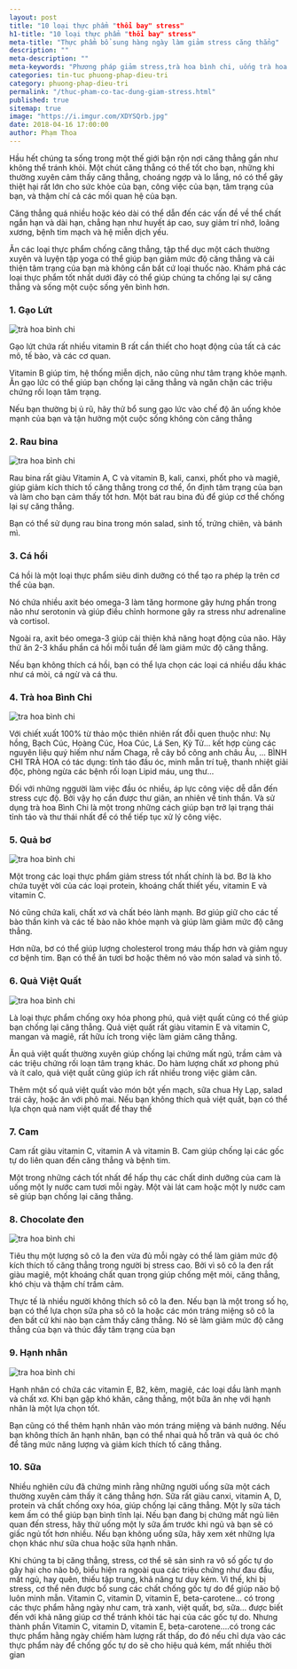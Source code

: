 ```yaml
---
layout: post
title: "10 loại thực phẩm "thổi bay" stress"
h1-title: "10 loại thực phẩm "thổi bay" stress"
meta-title: "Thực phẩm bổ sung hàng ngày làm giảm stress căng thẳng"
description: ""
meta-description: ""
meta-keywords: "Phương pháp giảm stress,trà hoa bình chi, uống trà hoa bình chi"
categories: tin-tuc phuong-phap-dieu-tri
category: phuong-phap-dieu-tri 
permalink: "/thuc-pham-co-tac-dung-giam-stress.html"
published: true
sitemap: true
image: "https://i.imgur.com/XDYSQrb.jpg"
date: 2018-04-16 17:00:00
author: Phạm Thoa
---
```


Hầu hết chúng ta sống trong một thế giới bận rộn nơi căng thẳng gần như không thể tránh khỏi. Một chút căng thẳng có thể tốt cho bạn, những khi thường xuyên cảm thấy căng thẳng, choáng ngợp và lo lắng, nó có thể gây thiệt hại rất lớn cho sức khỏe của bạn, công việc của bạn, tâm trạng của bạn, và thậm chí cả các mối quan hệ của bạn.
 
Căng thẳng quá nhiều hoặc kéo dài có thể dẫn đến các vấn đề về thể chất ngắn hạn và dài hạn, chẳng hạn như huyết áp cao, suy giảm trí nhớ, loãng xương, bệnh tim mạch và hệ miễn dịch yếu.
 
 
Ăn các loại thực phẩm chống căng thẳng, tập thể dục một cách thường xuyên và luyện tập yoga có thể giúp bạn giảm mức độ căng thẳng và cải thiện tâm trạng của bạn mà không cần bất cứ loại thuốc nào. Khám phá các loại thực phẩm tốt nhất dưới đây có thể giúp chúng ta chống lại sự căng thẳng và sống một cuộc sống yên bình hơn.

### 1. Gạo Lứt

<img src="https://i.imgur.com/AwzRWV3.jpg" alt="trà hoa bình chi" class="responsive-img lazy"> 

Gạo lứt chứa rất nhiều vitamin B rất cần thiết cho hoạt động của tất cả các mô, tế bào, và các cơ quan.

Vitamin B giúp tim, hệ thống miễn dịch, não cũng như tâm trạng khỏe mạnh. Ăn gạo lức có thể giúp bạn chống lại căng thẳng và ngăn chặn các triệu chứng rối loạn tâm trạng.

Nếu bạn thường bị ủ rũ, hãy thử bổ sung gạo lức vào chế độ ăn uống khỏe mạnh của bạn và tận hưởng một cuộc sống không còn căng thẳng

### 2. Rau bina

<img src="https://i.imgur.com/aU0rB5R.jpg" alt="tra hoa bình chi" class="responsive-img lazy">

Rau bina rất giàu Vitamin A, C và vitamin B, kali, canxi, phốt pho và magiê, giúp giảm kích thích tố căng thẳng trong cơ thể, ổn định tâm trạng của bạn và làm cho bạn cảm thấy tốt hơn. Một bát rau bina đủ để giúp cơ thể chống lại sự căng thẳng.

Bạn có thể sử dụng rau bina trong món salad, sinh tố, trứng chiên, và bánh mì.

### 3. Cá hồi

Cá hồi là một loại thực phẩm siêu dinh dưỡng có thể tạo ra phép lạ trên cơ thể của bạn.

Nó chứa nhiều axit béo omega-3 làm tăng hormone gây hưng phấn trong não như serotonin và giúp điều chỉnh hormone gây ra stress như adrenaline và cortisol.

Ngoài ra, axit béo omega-3 giúp cải thiện khả năng hoạt động của não. Hãy thử ăn 2-3 khẩu phần cá hồi mỗi tuần để làm giảm mức độ căng thẳng.

Nếu bạn không thích cá hồi, bạn có thể lựa chọn các loại cá nhiều dầu khác như cá mòi, cá ngừ và cá thu.

### 4. Trà hoa Bình Chi

<img src="https://i.imgur.com/uRYIn2L.jpg" alt="tra hoa bình chi" class="responsive-img lazy">

Với chiết xuất 100% từ thảo mộc thiên nhiên rất đỗi quen thuộc như: Nụ hồng, Bạch Cúc, Hoàng Cúc, Hoa Cúc, Lá Sen, Kỳ Tử... kết hợp cùng các nguyên liệu quý hiếm như nấm Chaga, rễ cây bồ công anh châu Âu, ... BÌNH CHI TRÀ HOA có tác dụng: tỉnh táo đầu óc, minh mẫn trí tuệ, thanh nhiệt giải độc,  phòng ngừa các bệnh rối loạn Lipid máu, ung thư…

Đối với những nggười làm việc đầu óc nhiều, áp lực công việc dễ dẫn đến stress cực độ. Bởi vậy họ cần được thư giãn, an nhiên về tinh thần. Và sử dụng trà hoa Bình Chi là một trong những cách giúp bạn trở lại trạng thái tỉnh táo và thư thái nhất để có thể tiếp tục xử lý công việc.

### 5. Quả bơ

<img src="https://i.imgur.com/tNl1ZAp.jpg" alt="tra hoa bình chi" class="responsive-img lazy">

Một trong các loại thực phẩm giảm stress tốt nhất chính là bơ. Bơ là kho chứa tuyệt vời của các loại protein, khoáng chất thiết yếu, vitamin E và vitamin C.

Nó cũng chứa kali, chất xơ và chất béo lành mạnh. Bơ giúp giữ cho các tế bào thần kinh và các tế bào não khỏe mạnh và giúp làm giảm mức độ căng thẳng.

Hơn nữa, bơ có thể giúp lượng cholesterol trong máu thấp hơn và giảm nguy cơ bệnh tim. Bạn có thể ăn tươi bơ hoặc thêm nó vào món salad và sinh tố.

### 6. Quả Việt Quất

<img src="https://i.imgur.com/G2Y5wQW.jpg" alt="tra hoa bình chi" class="responsive-img lazy">

Là loại thực phẩm chống oxy hóa phong phú, quả việt quất cũng có thể giúp bạn chống lại căng thẳng. Quả việt quất rất giàu vitamin E và vitamin C, mangan và magiê, rất hữu ích trong việc làm giảm căng thẳng.

Ăn quả việt quất thường xuyên giúp chống lại chứng mất ngủ, trầm cảm và các triệu chứng rối loạn tâm trạng khác. Do hàm lượng chất xơ phong phú và ít calo, quả việt quất cũng giúp ích rất nhiều trong việc giảm cân.

Thêm một số quả việt quất vào món bột yến mạch, sữa chua Hy Lạp, salad trái cây, hoặc ăn với phô mai. Nếu bạn không thích quả việt quất, bạn có thể lựa chọn quả nam việt quất để thay thế

### 7. Cam

Cam rất giàu vitamin C, vitamin A và vitamin B. Cam giúp chống lại các gốc tự do liên quan đến căng thẳng và bệnh tim.

Một trong những cách tốt nhất để hấp thụ các chất dinh dưỡng của cam là uống một ly nước cam tươi mỗi ngày. Một vài lát cam hoặc một ly nước cam sẽ giúp bạn chống lại căng thẳng.

### 8. Chocolate đen
 
<img src="https://i.imgur.com/tU2MagM.jpg" alt="tra hoa bình chi" class="responsive-img lazy"> 

Tiêu thụ một lượng sô cô la đen vừa đủ mỗi ngày có thể làm giảm mức độ kích thích tố căng thẳng trong người bị stress cao. Bởi vì sô cô la đen rất giàu magiê, một khoáng chất quan trọng giúp chống mệt mỏi, căng thẳng, khó chịu và thậm chí trầm cảm. 

Thực tế là nhiều người không thích sô cô la đen. Nếu bạn là một trong số họ, bạn có thể lựa chọn sữa pha sô cô la hoặc các món tráng miệng sô cô la đen bất cứ khi nào bạn cảm thấy căng thẳng. Nó sẽ làm giảm mức độ căng thẳng của bạn và thúc đẩy tâm trạng của bạn

### 9. Hạnh nhân

<img src="https://i.imgur.com/g2cDusb.jpg" alt="tra hoa bình chi" class="responsive-img lazy">

Hạnh nhân có chứa các vitamin E, B2, kẽm, magiê, các loại dầu lành mạnh và chất xơ. Khi bạn gặp khó khăn, căng thẳng, một bữa ăn nhẹ với hạnh nhân là một lựa chọn tốt. 

Bạn cũng có thể thêm hạnh nhân vào món tráng miệng và bánh nướng. Nếu bạn không thích ăn hạnh nhân, bạn có thể nhai quả hồ trăn và quả óc chó để tăng mức năng lượng và giảm kích thích tố căng thẳng.

### 10. Sữa

Nhiều nghiên cứu đã chứng minh rằng những người uống sữa một cách thường xuyên cảm thấy ít căng thẳng hơn. Sữa rất giàu canxi, vitamin A, D, protein và chất chống oxy hóa, giúp chống lại căng thẳng. Một ly sữa tách kem ấm có thể giúp bạn bình tĩnh lại. Nếu bạn đang bị chứng mất ngủ liên quan đến stress, hãy thử uống một ly sữa ấm trước khi ngủ và bạn sẽ có giấc ngủ tốt hơn nhiều. Nếu bạn không uống sữa, hãy xem xét những lựa chọn khác như sữa chua hoặc sữa hạnh nhân.

Khi chúng ta bị căng thẳng, stress, cơ thể sẽ sản sinh ra vô số gốc tự do gây hại cho não bộ, biểu hiện ra ngoài qua các triệu chứng như đau đầu, mất ngủ, hay quên, thiếu tập trung, khả năng tư duy kém. Vì thế, khi bị stress, cơ thể nên được bổ sung các chất chống gốc tự do để giúp não bộ luôn minh mẫn. Vitamin C, vitamin D, vitamin E, beta-carotene...  có trong các thực phẩm hằng ngày như cam, trà xanh, việt quất, bơ, sữa… được biết đến với khả năng giúp cơ thể tránh khỏi tác hại của các gốc tự do. Nhưng thành phần Vitamin C, vitamin D, vitamin E, beta-carotene….có trong các thực phẩm hằng ngày chiếm hàm lượng rất thấp, do đó nếu chỉ dựa vào các thực phẩm này để chống gốc tự do sẽ cho hiệu quả kém, mất nhiều thời gian